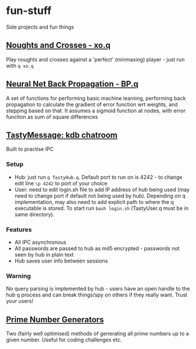 # fun-stuff

Side projects and fun things

## [Noughts and Crosses - xo.q](xo.q)

Play noughts and crosses against a 'perfect' (minmaxing) player - just run with `q xo.q`

## [Neural Net Back Propagation - BP.q](BP.q)

A set of functions for performing basic machine learning, performing back propagation to calculate the gradient of error function wrt weights, and stepping based on that. It assumes a sigmoid function at nodes, with error function as sum of square differences

## [TastyMessage: kdb chatroom](TastyMessage)

Built to practise IPC

### Setup

- Hub: just run `q TastyHub.q`. Default port to run on is 4242 - to change edit line `\p 4242` to port of your choice
- User: need to edit login.sh file to add IP address of hub being used (may need to change port if default not being used by hub). Depending on q implementation, may also need to add explicit path to where the q executable is stored. To start run `bash login.sh` (TastyUser.q must be in same directory).

### Features

- All IPC asynchronous
- All passwords are passed to hub as md5 encrypted - passwords not seen by hub in plain text
- Hub saves user info between sessions

### Warning

No query parsing is implemented by hub - users have an open handle to the hub q process and can break things/spy on others if they really want. Trust your users!

## [Prime Number Generators](primefun.q)

Two (fairly well optimised) methods of generating all prime numbers up to a given number. Useful for coding challenges etc. 

